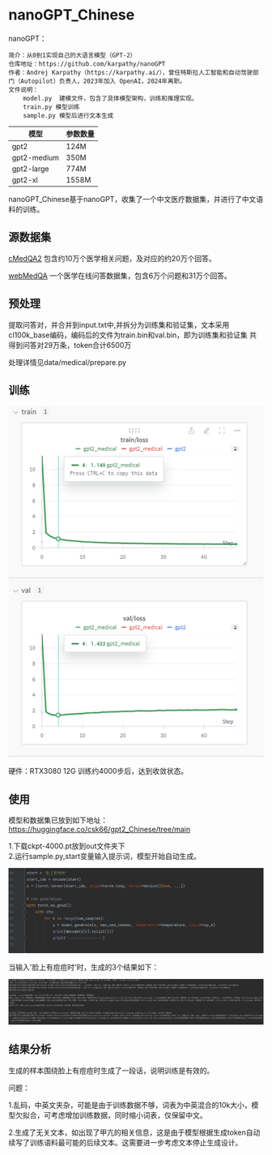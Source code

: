 
# nanoGPT_Chinese
nanoGPT：

    简介：从0到1实现自己的大语言模型（GPT-2）
    仓库地址：https://github.com/karpathy/nanoGPT
    作者：Andrej Karpathy（https://karpathy.ai/），曾任特斯拉人工智能和自动驾驶部门（Autopilot）负责人，2023年加入 OpenAI，2024年离职。
    文件说明：
        model.py  建模文件，包含了具体模型架构，训练和推理实现。
        train.py 模型训练 
        sample.py 模型后进行文本生成

| 模型         | 参数数量 |
| ------------| -------- |
| gpt2        | 124M     |
| gpt2-medium | 350M     |
| gpt2-large  | 774M     |
| gpt2-xl     | 1558M    |


nanoGPT_Chinese基于nanoGPT，收集了一个中文医疗数据集，并进行了中文语料的训练。

## 源数据集
[cMedQA2](https://github.com/zhangsheng93/cMedQA2) 包含约10万个医学相关问题，及对应的约20万个回答。

[webMedQA](https://github.com/hejunqing/webMedQA) 一个医学在线问答数据集，包含6万个问题和31万个回答。

## 预处理
提取问答对，并合并到input.txt中,并拆分为训练集和验证集，文本采用cl100k_base编码，编码后的文件为train.bin和val.bin，即为训练集和验证集
共得到问答对29万条，token合计6500万

处理详情见data/medical/prepare.py

## 训练
![img.png](img.png)

硬件：RTX3080 12G
训练约4000步后，达到收敛状态。

## 使用
模型和数据集已放到如下地址：https://huggingface.co/csk66/gpt2_Chinese/tree/main

1.下载ckpt-4000.pt放到out文件夹下 \
2.运行sample.py,start变量输入提示词，模型开始自动生成。

![img_1.png](img_1.png)


当输入'脸上有痘痘时'时，生成的3个结果如下：

![img_2.png](img_2.png)



## 结果分析
生成的样本围绕脸上有痘痘时生成了一段话，说明训练是有效的。

问题：

1.乱码，中英文夹杂，可能是由于训练数据不够，词表为中英混合的10k大小，模型欠拟合，可考虑增加训练数据，同时缩小词表，仅保留中文。

2.生成了无关文本，如出现了甲亢的相关信息，这是由于模型根据生成token自动续写了训练语料最可能的后续文本。这需要进一步考虑文本停止生成设计。


